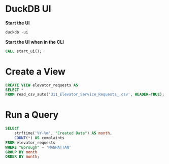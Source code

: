 # DuckDB UI

**Start the UI**
```sql
duckdb -ui
```

**Start the UI when in the CLI**
```sql
CALL start_ui();
```

# Create a View

```sql
CREATE VIEW elevator_requests AS
SELECT *
FROM read_csv_auto('311_Elevator_Service_Requests_.csv', HEADER=TRUE);
```

# Run a Query

```sql
SELECT 
    strftime('%Y-%m', "Created Date") AS month,
    COUNT(*) AS complaints
FROM elevator_requests
WHERE "Borough" = 'MANHATTAN'
GROUP BY month
ORDER BY month;
```